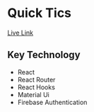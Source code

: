 # Quick Tics
[Live Link](https://quick-ticket-307.web.app/)


## Key Technology
- React
- React Router
- React Hooks
- Material Ui
- Firebase Authentication

